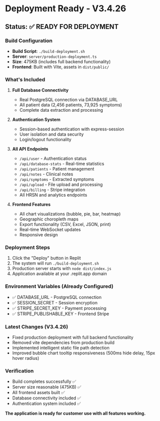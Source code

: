 # Deployment Ready - V3.4.26

## Status: ✅ READY FOR DEPLOYMENT

### Build Configuration
- **Build Script**: `./build-deployment.sh`
- **Server**: `server/production-deployment.ts` 
- **Size**: 475KB (includes full backend functionality)
- **Frontend**: Built with Vite, assets in `dist/public/`

### What's Included
1. **Full Database Connectivity**
   - Real PostgreSQL connection via DATABASE_URL
   - All patient data (2,456 patients, 73,925 symptoms)
   - Complete data extraction and processing

2. **Authentication System**
   - Session-based authentication with express-session
   - User isolation and data security
   - Login/logout functionality

3. **All API Endpoints**
   - `/api/user` - Authentication status
   - `/api/database-stats` - Real-time statistics
   - `/api/patients` - Patient management
   - `/api/notes` - Clinical notes
   - `/api/symptoms` - Extracted symptoms
   - `/api/upload` - File upload and processing
   - `/api/billing` - Stripe integration
   - All HRSN and analytics endpoints

4. **Frontend Features**
   - All chart visualizations (bubble, pie, bar, heatmap)
   - Geographic choropleth maps
   - Export functionality (CSV, Excel, JSON, print)
   - Real-time WebSocket updates
   - Responsive design

### Deployment Steps
1. Click the "Deploy" button in Replit
2. The system will run `./build-deployment.sh`
3. Production server starts with `node dist/index.js`
4. Application available at your .replit.app domain

### Environment Variables (Already Configured)
- ✅ DATABASE_URL - PostgreSQL connection
- ✅ SESSION_SECRET - Session encryption
- ✅ STRIPE_SECRET_KEY - Payment processing
- ✅ STRIPE_PUBLISHABLE_KEY - Frontend Stripe

### Latest Changes (V3.4.26)
- Fixed production deployment with full backend functionality
- Removed vite dependencies from production build
- Implemented intelligent static file path detection
- Improved bubble chart tooltip responsiveness (500ms hide delay, 15px hover radius)

### Verification
- Build completes successfully ✅
- Server size reasonable (475KB) ✅
- All frontend assets built ✅
- Database connectivity included ✅
- Authentication system included ✅

**The application is ready for customer use with all features working.**